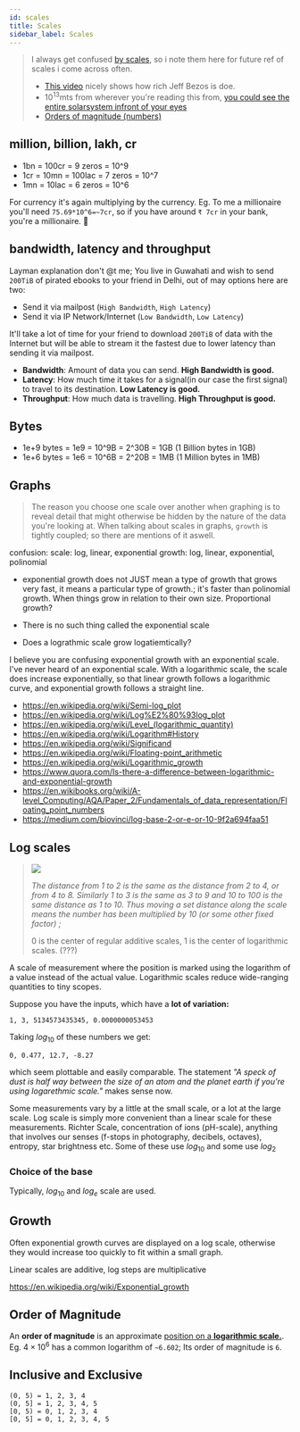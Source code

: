 ```yaml
---
id: scales
title: Scales
sidebar_label: Scales
---
```


> I always get confused [by scales](https://en.wikipedia.org/wiki/Scale), so i note them here for future ref of scales i come across often.
>
> - [This video](https://www.youtube.com/watch?v=qSOVBiEotaw) nicely shows how rich Jeff Bezos is doe.
> - $10^{13}$mts from wherever you're reading this from, [you could see the entire solarsystem infront of your eyes](https://www.youtube.com/watch?v=0fKBhvDjuy0)
> - [Orders of magnitude (numbers)](<https://en.wikipedia.org/wiki/Orders_of_magnitude_(numbers)>)

## million, billion, lakh, cr

- 1bn = 100cr = 9 zeros = 10^9
- 1cr = 10mn = 100lac = 7 zeros = 10^7
- 1mn = 10lac = 6 zeros = 10^6

For currency it's again multiplying by the currency. Eg. To me a millionaire you'll need `75.69*10^6=~7cr`, so if you have around `₹ 7cr` in your bank, you're a millionaire. 🤑

## bandwidth, latency and throughput

Layman explanation don't @t me; You live in Guwahati and wish to send `200TiB` of pirated ebooks to your friend in Delhi, out of may options here are two:

- Send it via mailpost (`High Bandwidth`, `High Latency`)
- Send it via IP Network/Internet (`Low Bandwidth`, `Low Latency`)

It'll take a lot of time for your friend to download `200TiB` of data with the Internet but will be able to stream it the fastest due to lower latency than sending it via mailpost.

- **Bandwidth**: Amount of data you can send. **High Bandwidth is good.**
- **Latency**: How much time it takes for a signal(in our case the first signal) to travel to its destination. **Low Latency is good.**
- **Throughput**: How much data is travelling. **High Throughput is good.**

## Bytes

- 1e+9 bytes = 1e9 = 10^9B = 2^30B = 1GB (1 Billion bytes in 1GB)
- 1e+6 bytes = 1e6 = 10^6B = 2^20B = 1MB (1 Million bytes in 1MB)

## Graphs

> The reason you choose one scale over another when graphing is to reveal detail that might otherwise be hidden by the nature of the data you're looking at. When talking about scales in graphs, `growth` is tightly coupled; so there are mentions of it aswell.

confusion:
scale: log, linear, exponential
growth: log, linear, exponential, polinomial

- exponential growth does not JUST mean a type of growth that grows very fast, it means a particular type of growth.; it's faster than polinomial growth. When things grow in relation to their own size. Proportional growth?

- There is no such thing called the exponential scale
- Does a lograthmic scale grow logatiemtically?

I believe you are confusing exponential growth with an exponential scale. I've never heard of an exponential scale. With a logarithmic scale, the scale does increase exponentially, so that linear growth follows a logarithmic curve, and exponential growth follows a straight line.

- https://en.wikipedia.org/wiki/Semi-log_plot
- https://en.wikipedia.org/wiki/Log%E2%80%93log_plot
- https://en.wikipedia.org/wiki/Level_(logarithmic_quantity)
- https://en.wikipedia.org/wiki/Logarithm#History
- https://en.wikipedia.org/wiki/Significand
- https://en.wikipedia.org/wiki/Floating-point_arithmetic
- https://en.wikipedia.org/wiki/Logarithmic_growth
- https://www.quora.com/Is-there-a-difference-between-logarithmic-and-exponential-growth
- https://en.wikibooks.org/wiki/A-level_Computing/AQA/Paper_2/Fundamentals_of_data_representation/Floating_point_numbers
- https://medium.com/biovinci/log-base-2-or-e-or-10-9f2a694faa51

## Log scales

> ![](/img/logscale.png)
>
> _The distance from 1 to 2 is the same as the distance from 2 to 4, or from 4 to 8. Similarly 1 to 3 is the same as 3 to 9 and 10 to 100 is the same distance as 1 to 10. Thus moving a set distance along the scale means the number has been multiplied by 10 (or some other fixed factor) ;_
>
> 0 is the center of regular additive scales, 1 is the center of logarithmic scales. (???)

A scale of measurement where the position is marked using the logarithm of a value instead of the actual value. Logarithmic scales reduce wide-ranging quantities to tiny scopes.

Suppose you have the inputs, which have a **lot of variation:**

```
1, 3, 5134573435345, 0.0000000053453
```

Taking $log_{10}$ of these numbers we get:

```
0, 0.477, 12.7, -8.27
```

which seem plottable and easily comparable. The statement _"A speck of dust is half way between the size of an atom and the planet earth if you're using logarethmic scale."_ makes sense now.

Some measurements vary by a little at the small scale, or a lot at the large scale. Log scale is simply more convenient than a linear scale for these measurements. Richter Scale, concentration of ions (pH-scale), anything that involves our senses (f-stops in photography, decibels, octaves), entropy, star brightness etc. Some of these use $log_{10}$ and some use $log_2$

### Choice of the base

Typically, $log_{10}$ and $log_e$ scale are used.

## Growth

Often exponential growth curves are displayed on a log scale, otherwise they would increase too quickly to fit within a small graph.

Linear scales are additive, log steps are multiplicative

https://en.wikipedia.org/wiki/Exponential_growth

## Order of Magnitude

An **order of magnitude** is an approximate [position on a **logarithmic scale.**](https://psychology.wikia.org/wiki/Order_of_magnitude). Eg. $4\times10^6$ has a common logarithm of `~6.602`; Its order of magnitude is `6`.

## Inclusive and Exclusive

```
(0, 5) = 1, 2, 3, 4
(0, 5] = 1, 2, 3, 4, 5
[0, 5) = 0, 1, 2, 3, 4
[0, 5] = 0, 1, 2, 3, 4, 5
```
